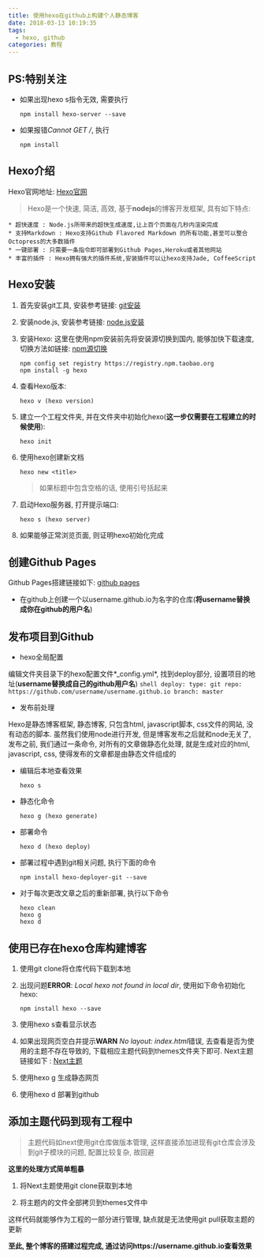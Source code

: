```yaml
---
title: 使用hexo在github上构建个人静态博客
date: 2018-03-13 10:19:35
tags:
  - hexo, github
categories: 教程
---
```


## PS:特别关注

- 如果出现hexo s指令无效, 需要执行
	```shell
	npm install hexo-server --save
	```

- 如果报错*Cannot GET /*, 执行
	```shell
	npm install
	```

## Hexo介绍

Hexo官网地址: [Hexo官网](https://hexo.io)

> Hexo是一个快速, 简洁, 高效, 基于**nodejs**的博客开发框架, 具有如下特点:

	* 超快速度 : Node.js所带来的超快生成速度,让上百个页面在几秒内渲染完成
	* 支持Markdown : Hexo支持Github Flavored Markdown 的所有功能,甚至可以整合Octopress的大多数插件
	* 一键部署 : 只需要一条指令即可部署到Github Pages,Heroku或者其他网站
	* 丰富的插件 : Hexo拥有强大的插件系统,安装插件可以让hexo支持Jade, CoffeeScript

## Hexo安装

1. 首先安装git工具, 安装参考链接: [git安装](https://git-scm.com/book/zh/v2/%E8%B5%B7%E6%AD%A5-%E5%AE%89%E8%A3%85-Git)

1. 安装node.js, 安装参考链接: [node.js安装](https://nodejs.org/zh-cn/download/)

1. 安装Hexo: 这里在使用npm安装前先将安装源切换到国内, 能够加快下载速度, 切换方法如链接: [npm源切换](https://segmentfault.com/a/1190000007829080)
	```shell
	npm config set registry https://registry.npm.taobao.org
	npm install -g hexo
	```

1. 查看Hexo版本:
	```shell
	hexo v (hexo version)
	```

1. 建立一个工程文件夹, 并在文件夹中初始化hexo(**这一步仅需要在工程建立的时候使用**):
	```shell
	hexo init
	```

1. 使用hexo创建新文档
	```shell
	hexo new <title>
	```
	> 如果标题中包含空格的话, 使用引号括起来

1. 启动Hexo服务器, 打开提示端口:
	```shell
	hexo s (hexo server)
	```

1. 如果能够正常浏览页面, 则证明hexo初始化完成

## 创建Github Pages

Github Pages搭建链接如下: [github pages](https://pages.github.com/)

* 在github上创建一个以username.github.io为名字的仓库(**将username替换成你在github的用户名**)

## 发布项目到Github

* hexo全局配置

编辑文件夹目录下的hexo配置文件*_config.yml*, 找到deploy部分, 设置项目的地址(**username替换成自己的github用户名**)
	```shell
	deploy:
  		type: git
  		repo: https://github.com/username/username.github.io
  	branch: master
	```

* 发布前处理

Hexo是静态博客框架, 静态博客, 只包含html, javascript脚本, css文件的网站, 没有动态的脚本. 虽然我们使用node进行开发, 但是博客发布之后就和node无关了, 发布之前, 我们通过一条命令, 对所有的文章做静态化处理, 就是生成对应的html, javascript, css, 使得发布的文章都是由静态文件组成的

* 编辑后本地查看效果
	```shell
	hexo s
	```

* 静态化命令
	```shell
	hexo g (hexo generate)
	```

* 部署命令
	```shell
	hexo d (hexo deploy)
	```

* 部署过程中遇到git相关问题, 执行下面的命令
	```shell
	npm install hexo-deployer-git --save
	```

* 对于每次更改文章之后的重新部署, 执行以下命令
	```shell
 	hexo clean
 	hexo g
 	hexo d
	```

## 使用已存在hexo仓库构建博客

1. 使用git clone将仓库代码下载到本地

1. 出现问题**ERROR**: *Local hexo not found in local dir*, 使用如下命令初始化hexo:
	```shell
	npm install hexo --save
	```

1. 使用hexo s查看显示状态

1. 如果出现网页空白并提示**WARN**  *No layout: index.html*错误, 去查看是否为使用的主题不存在导致的, 下载相应主题代码到themes文件夹下即可. Next主题链接如下 : [Next主题](http://theme-next.iissnan.com/getting-started.html)

1. 使用hexo g 生成静态网页

1. 使用hexo d 部署到github

## 添加主题代码到现有工程中

> 主题代码如next使用git仓库做版本管理, 这样直接添加进现有git仓库会涉及到git子模块的问题, 配置比较复杂, 故回避

**这里的处理方式简单粗暴**

1. 将Next主题使用git clone获取到本地

2. 将主题内的文件全部拷贝到themes文件中

这样代码就能够作为工程的一部分进行管理, 缺点就是无法使用git pull获取主题的更新

**至此, 整个博客的搭建过程完成, 通过访问https://username.github.io查看效果**
